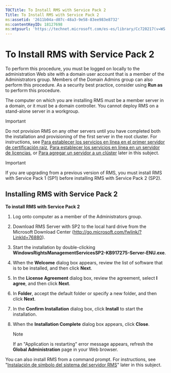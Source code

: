 ```yaml
---
TOCTitle: To Install RMS with Service Pack 2
Title: To Install RMS with Service Pack 2
ms:assetid: '2611b04a-d07c-48a3-9e58-83ee983e8732'
ms:contentKeyID: 18127698
ms:mtpsurl: 'https://technet.microsoft.com/es-es/library/Cc720217(v=WS.10)'
---
```


To Install RMS with Service Pack 2
==================================

To perform this procedure, you must be logged on locally to the administration Web site with a domain user account that is a member of the Administrators group. Members of the Domain Admins group can also perform this procedure. As a security best practice, consider using **Run as** to perform this procedure.

The computer on which you are installing RMS must be a member server in a domain, or it must be a domain controller. You cannot deploy RMS on a stand-alone server in a workgroup.

> [!IMPORTANT]
> Do not provision RMS on any other servers until you have completed both the installation and provisioning of the first server in the root cluster. For instructions, see [Para establecer los servicios en línea en el primer servidor de certificación raíz](https://technet.microsoft.com/debc42f3-74ff-4c99-b7a4-4921fccdabc2), [Para establecer los servicios en línea en un servidor de licencias](https://technet.microsoft.com/4d67b898-0ba9-4eef-ab7d-ee0ca55a688e), or [Para agregar un servidor a un clúster](https://technet.microsoft.com/db635238-5528-4bec-9cc6-8244e2b3d733) later in this subject. 

> [!IMPORTANT]
> If you are upgrading from a previous version of RMS, you must install RMS with Service Pack 1 (SP1) before installing RMS with Service Pack 2 (SP2). 

Installing RMS with Service Pack 2
----------------------------------

**To install RMS with Service Pack 2**
1.  Log onto computer as a member of the Administrators group.

2.  Download RMS Server with SP2 to the local hard drive from the Microsoft Download Center (http://go.microsoft.com/fwlink/?LinkId=76880).

3.  Start the installation by double-clicking **WindowsRightsManagementServicesSP2-KB917275-Server-ENU.exe**.

4.  When the **Welcome** dialog box appears, review the list of software that is to be installed, and then click **Next**.

5.  In the **License Agreement** dialog box, review the agreement, select **I agree**, and then click **Next**.

6.  In **Folder**, accept the default folder or specify a new folder, and then click **Next**.

7.  In the **Confirm Installation** dialog box, click **Install** to start the installation.

8.  When the **Installation Complete** dialog box appears, click **Close**.

    > [!NOTE]
    > If an "Application is restarting" error message appears, refresh the **Global Administration** page in your Web browser. 

You can also install RMS from a command prompt. For instructions, see "[Instalación de símbolo del sistema del servidor RMS](https://technet.microsoft.com/b55b1e2a-dd14-4168-a37f-9cdedbec660b)" later in this subject.
